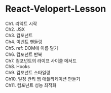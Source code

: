 # React-Velopert-Lesson

Ch1. 리액트 시작\
Ch2. JSX\
Ch3. 컴포넌트\
Ch4. 이벤트 핸들링\
Ch5. ref: DOM에 이름 달기\
Ch6. 컴포넌트 반복\
Ch7. 컴포넌트의 라이프 사이클 메서드\
Ch8. Hooks\
Ch9. 컴포넌트 스타일링\
Ch10. 일정 관리 웹 애플리케이션 만들기\
Ch11.  컴포넌트 성능 최적화
